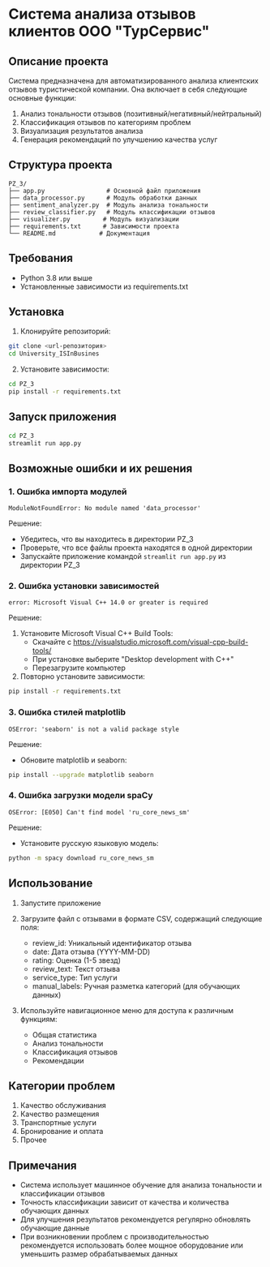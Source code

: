 # Система анализа отзывов клиентов ООО "ТурСервис"

## Описание проекта
Система предназначена для автоматизированного анализа клиентских отзывов туристической компании. Она включает в себя следующие основные функции:

1. Анализ тональности отзывов (позитивный/негативный/нейтральный)
2. Классификация отзывов по категориям проблем
3. Визуализация результатов анализа
4. Генерация рекомендаций по улучшению качества услуг

## Структура проекта
```
PZ_3/
├── app.py                 # Основной файл приложения
├── data_processor.py      # Модуль обработки данных
├── sentiment_analyzer.py  # Модуль анализа тональности
├── review_classifier.py   # Модуль классификации отзывов
├── visualizer.py         # Модуль визуализации
├── requirements.txt      # Зависимости проекта
└── README.md            # Документация
```

## Требования
- Python 3.8 или выше
- Установленные зависимости из requirements.txt

## Установка

1. Клонируйте репозиторий:
```bash
git clone <url-репозитория>
cd University_ISInBusines
```

2. Установите зависимости:
```bash
cd PZ_3
pip install -r requirements.txt
```

## Запуск приложения
```bash
cd PZ_3
streamlit run app.py
```

## Возможные ошибки и их решения

### 1. Ошибка импорта модулей
```
ModuleNotFoundError: No module named 'data_processor'
```
Решение:
- Убедитесь, что вы находитесь в директории PZ_3
- Проверьте, что все файлы проекта находятся в одной директории
- Запускайте приложение командой `streamlit run app.py` из директории PZ_3

### 2. Ошибка установки зависимостей
```
error: Microsoft Visual C++ 14.0 or greater is required
```
Решение:
1. Установите Microsoft Visual C++ Build Tools:
   - Скачайте с https://visualstudio.microsoft.com/visual-cpp-build-tools/
   - При установке выберите "Desktop development with C++"
   - Перезагрузите компьютер
2. Повторно установите зависимости:
```bash
pip install -r requirements.txt
```

### 3. Ошибка стилей matplotlib
```
OSError: 'seaborn' is not a valid package style
```
Решение:
- Обновите matplotlib и seaborn:
```bash
pip install --upgrade matplotlib seaborn
```

### 4. Ошибка загрузки модели spaCy
```
OSError: [E050] Can't find model 'ru_core_news_sm'
```
Решение:
- Установите русскую языковую модель:
```bash
python -m spacy download ru_core_news_sm
```

## Использование

1. Запустите приложение
2. Загрузите файл с отзывами в формате CSV, содержащий следующие поля:
   - review_id: Уникальный идентификатор отзыва
   - date: Дата отзыва (YYYY-MM-DD)
   - rating: Оценка (1-5 звезд)
   - review_text: Текст отзыва
   - service_type: Тип услуги
   - manual_labels: Ручная разметка категорий (для обучающих данных)

3. Используйте навигационное меню для доступа к различным функциям:
   - Общая статистика
   - Анализ тональности
   - Классификация отзывов
   - Рекомендации

## Категории проблем

1. Качество обслуживания
2. Качество размещения
3. Транспортные услуги
4. Бронирование и оплата
5. Прочее

## Примечания

- Система использует машинное обучение для анализа тональности и классификации отзывов
- Точность классификации зависит от качества и количества обучающих данных
- Для улучшения результатов рекомендуется регулярно обновлять обучающие данные
- При возникновении проблем с производительностью рекомендуется использовать более мощное оборудование или уменьшить размер обрабатываемых данных
